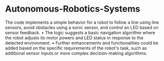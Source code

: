 # Autonomous-Robotics-Systems


The code implements a simple behavior for a robot to follow a line using line sensors, avoid
obstacles using a sonic sensor, and control an LED based on sensor feedback.
• The logic suggests a basic navigation algorithm where the robot adjusts its motor powers and
LED status in response to the detected environment.
• Further enhancements and functionalities could be added based on the specific requirements of
the robot's task, such as additional sensor inputs or more complex decision-making algorithms.

